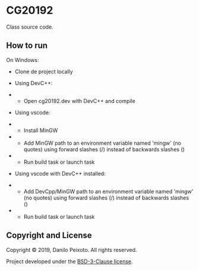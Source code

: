 # CG20192
Class source code.


How to run
----------
On Windows:
  - Clone de project locally
  
  - Using DevC++:
   - - Open cg20192.dev with DevC++ and compile
  
  - Using vscode:
  - - Install MinGW
  - - Add MinGW path to an environment variable named 'mingw' (no quotes) using forward slashes (/) instead of backwards slashes (\)
  - - Run build task or launch task
  
  - Using vscode with DevC++ installed:
  - - Add DevCpp/MinGW path to an environment variable named 'mingw' (no quotes) using forward slashes (/) instead of backwards slashes (\)
  - - Run build task or launch task


Copyright and License
---------------------
Copyright &copy; 2019, Danilo Peixoto. All rights reserved.

Project developed under the [BSD-3-Clause license](LICENSE).
